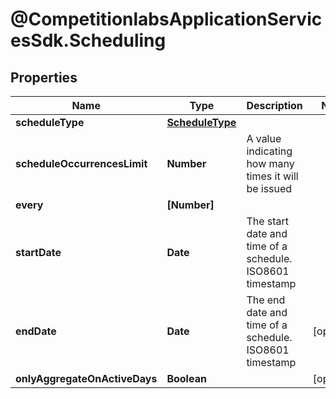# @CompetitionlabsApplicationServicesSdk.Scheduling

## Properties

Name | Type | Description | Notes
------------ | ------------- | ------------- | -------------
**scheduleType** | [**ScheduleType**](ScheduleType.md) |  | 
**scheduleOccurrencesLimit** | **Number** | A value indicating how many times it will be issued | 
**every** | **[Number]** |  | 
**startDate** | **Date** | The start date and time of a schedule. ISO8601 timestamp | 
**endDate** | **Date** | The end date and time of a schedule. ISO8601 timestamp | [optional] 
**onlyAggregateOnActiveDays** | **Boolean** |  | [optional] 


